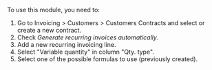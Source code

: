 To use this module, you need to:

1.  Go to Invoicing \> Customers \> Customers Contracts and select or create a new
    contract.
2.  Check *Generate recurring invoices automatically*.
3.  Add a new recurring invoicing line.
4.  Select "Variable quantity" in column "Qty. type".
5.  Select one of the possible formulas to use (previously created).
